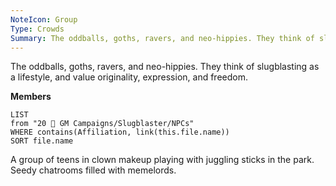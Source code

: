 ```yaml
---
NoteIcon: Group
Type: Crowds
Summary: The oddballs, goths, ravers, and neo-hippies. They think of slugblasting as a lifestyle, and value originality, expression, and freedom.
---
```

The oddballs, goths, ravers, and neo-hippies. They think of slugblasting as a lifestyle, and value originality, expression, and freedom.

**Members**
```dataview
LIST
from "20 🌟 GM Campaigns/Slugblaster/NPCs"
WHERE contains(Affiliation, link(this.file.name))
SORT file.name
```
A group of teens in clown makeup playing with juggling sticks in the park. Seedy chatrooms filled with memelords.